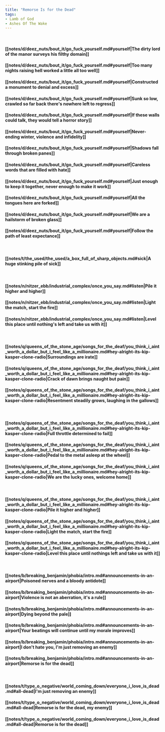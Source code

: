 ```yaml
---
title: "Remorse Is for the Dead"
tags:
- Lamb of God
- Ashes Of The Wake
---
```

&nbsp;
#### [[notes/d/deez_nuts/bout_it/go_fuck_yourself.md#yourself|The dirty lord of the manor surveys his filthy domain]]
#### [[notes/d/deez_nuts/bout_it/go_fuck_yourself.md#yourself|Too many nights raising hell worked a little all too well]]
#### [[notes/d/deez_nuts/bout_it/go_fuck_yourself.md#yourself|Constructed a monument to denial and excess]]
#### [[notes/d/deez_nuts/bout_it/go_fuck_yourself.md#yourself|Sunk so low, crawled so far back there's nowhere left to regress]]
#### [[notes/d/deez_nuts/bout_it/go_fuck_yourself.md#yourself|If these walls could talk, they would tell a horror story]]
#### [[notes/d/deez_nuts/bout_it/go_fuck_yourself.md#yourself|Never-ending winter, violence and infidelity]]
#### [[notes/d/deez_nuts/bout_it/go_fuck_yourself.md#yourself|Shadows fall through broken panes]]
#### [[notes/d/deez_nuts/bout_it/go_fuck_yourself.md#yourself|Careless words that are filled with hate]]
#### [[notes/d/deez_nuts/bout_it/go_fuck_yourself.md#yourself|Just enough to keep it together, never enough to make it work]]
#### [[notes/d/deez_nuts/bout_it/go_fuck_yourself.md#yourself|All the tongues here are forked]]
#### [[notes/d/deez_nuts/bout_it/go_fuck_yourself.md#yourself|We are a hailstorm of broken glass]]
#### [[notes/d/deez_nuts/bout_it/go_fuck_yourself.md#yourself|Follow the path of least expectance]]
&nbsp;
#### [[notes/t/the_used/the_used/a_box_full_of_sharp_objects.md#sick|A huge stinking pile of sick]]
&nbsp;
#### [[notes/n/nitzer_ebb/industrial_complex/once_you_say.md#listen|Pile it higher and higher]]
#### [[notes/n/nitzer_ebb/industrial_complex/once_you_say.md#listen|Light the match, start the fire]]
#### [[notes/n/nitzer_ebb/industrial_complex/once_you_say.md#listen|Level this place until nothing's left and take us with it]]
&nbsp;
#### [[notes/q/queens_of_the_stone_age/songs_for_the_deaf/you_think_i_aint_worth_a_dollar_but_i_feel_like_a_millionaire.md#hey-alright-its-kip-kasper-clone-radio|Surroundings are irate]]
#### [[notes/q/queens_of_the_stone_age/songs_for_the_deaf/you_think_i_aint_worth_a_dollar_but_i_feel_like_a_millionaire.md#hey-alright-its-kip-kasper-clone-radio|Crack of dawn brings naught but pain]]
#### [[notes/q/queens_of_the_stone_age/songs_for_the_deaf/you_think_i_aint_worth_a_dollar_but_i_feel_like_a_millionaire.md#hey-alright-its-kip-kasper-clone-radio|Resentment steadily grows, laughing in the gallows]]
&nbsp;
#### [[notes/q/queens_of_the_stone_age/songs_for_the_deaf/you_think_i_aint_worth_a_dollar_but_i_feel_like_a_millionaire.md#hey-alright-its-kip-kasper-clone-radio|Full throttle determined to fail]]
#### [[notes/q/queens_of_the_stone_age/songs_for_the_deaf/you_think_i_aint_worth_a_dollar_but_i_feel_like_a_millionaire.md#hey-alright-its-kip-kasper-clone-radio|Pedal to the metal asleep at the wheel]]
#### [[notes/q/queens_of_the_stone_age/songs_for_the_deaf/you_think_i_aint_worth_a_dollar_but_i_feel_like_a_millionaire.md#hey-alright-its-kip-kasper-clone-radio|We are the lucky ones, welcome home]]
&nbsp;
#### [[notes/q/queens_of_the_stone_age/songs_for_the_deaf/you_think_i_aint_worth_a_dollar_but_i_feel_like_a_millionaire.md#hey-alright-its-kip-kasper-clone-radio|Pile it higher and higher]]
#### [[notes/q/queens_of_the_stone_age/songs_for_the_deaf/you_think_i_aint_worth_a_dollar_but_i_feel_like_a_millionaire.md#hey-alright-its-kip-kasper-clone-radio|Light the match, start the fire]]
#### [[notes/q/queens_of_the_stone_age/songs_for_the_deaf/you_think_i_aint_worth_a_dollar_but_i_feel_like_a_millionaire.md#hey-alright-its-kip-kasper-clone-radio|Level this place until nothings left and take us with it]]
&nbsp;
#### [[notes/b/breaking_benjamin/phobia/intro.md#announcements-in-an-airport|Poisoned nerves and a bloody antidote]]
#### [[notes/b/breaking_benjamin/phobia/intro.md#announcements-in-an-airport|Violence is not an aberration, it's a rule]]
#### [[notes/b/breaking_benjamin/phobia/intro.md#announcements-in-an-airport|Dying beyond the pale]]
#### [[notes/b/breaking_benjamin/phobia/intro.md#announcements-in-an-airport|Your beatings will continue until my morale improves]]
#### [[notes/b/breaking_benjamin/phobia/intro.md#announcements-in-an-airport|I don't hate you, I'm just removing an enemy]]
#### [[notes/b/breaking_benjamin/phobia/intro.md#announcements-in-an-airport|Remorse is for the dead]]
&nbsp;
#### [[notes/t/type_o_negative/world_coming_down/everyone_i_love_is_dead.md#all-dead|I'm just removing an enemy]]
#### [[notes/t/type_o_negative/world_coming_down/everyone_i_love_is_dead.md#all-dead|Remorse is for the dead, my enemy]]
#### [[notes/t/type_o_negative/world_coming_down/everyone_i_love_is_dead.md#all-dead|Remorse is for the dead]]

